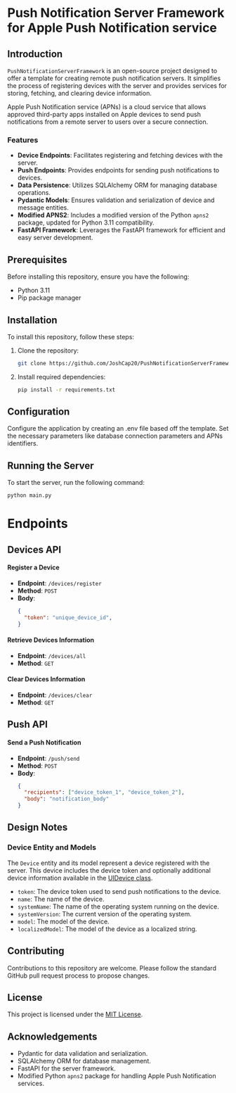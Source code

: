 # Push Notification Server Framework for Apple Push Notification service

## Introduction
`PushNotificationServerFramework` is an open-source project designed to offer a template for creating remote push notification servers. It simplifies the process of registering devices with the server and provides services for storing, fetching, and clearing device information.

Apple Push Notification service (APNs) is a cloud service that allows approved third-party apps installed on Apple devices to send push notifications from a remote server to users over a secure connection.

### Features
- **Device Endpoints**: Facilitates registering and fetching devices with the server.
- **Push Endpoints**: Provides endpoints for sending push notifications to devices.
- **Data Persistence**: Utilizes SQLAlchemy ORM for managing database operations.
- **Pydantic Models**: Ensures validation and serialization of device and message entities.
- **Modified APNS2**: Includes a modified version of the Python `apns2` package, updated for Python 3.11 compatibility.
- **FastAPI Framework**: Leverages the FastAPI framework for efficient and easy server development.

## Prerequisites
Before installing this repository, ensure you have the following:
- Python 3.11
- Pip package manager

## Installation
To install this repository, follow these steps:

1. Clone the repository:
   ```bash
   git clone https://github.com/JoshCap20/PushNotificationServerFramework.git
   ```
2. Install required dependencies:
   ```bash
   pip install -r requirements.txt
   ```

## Configuration
Configure the application by creating an .env file based off the template. Set the necessary parameters like database connection parameters and APNs identifiers.

## Running the Server
To start the server, run the following command:
```bash
python main.py
```

# Endpoints
## Devices API
#### Register a Device
- **Endpoint**: `/devices/register`
- **Method**: `POST`
- **Body**:
  ```json
  {
    "token": "unique_device_id",
  }
  ```

#### Retrieve Devices Information
- **Endpoint**: `/devices/all`
- **Method**: `GET`

#### Clear Devices Information
- **Endpoint**: `/devices/clear`
- **Method**: `GET`

## Push API
#### Send a Push Notification
- **Endpoint**: `/push/send`
- **Method**: `POST`
- **Body**:
  ```json
  {
    "recipients": ["device_token_1", "device_token_2"],
    "body": "notification_body"
  }
  ```

## Design Notes

### Device Entity and Models

The `Device` entity and its model represent a device registered with the server. This device includes the device token and optionally additional device information available in the [UIDevice class](https://developer.apple.com/documentation/uikit/uidevice).

- `token`: The device token used to send push notifications to the device.
- `name`: The name of the device.
- `systemName`: The name of the operating system running on the device.
- `systemVersion`: The current version of the operating system.
- `model`: The model of the device.
- `localizedModel`: The model of the device as a localized string.

## Contributing
Contributions to this repository are welcome. Please follow the standard GitHub pull request process to propose changes.

## License
This project is licensed under the [MIT License](LICENSE.md).

## Acknowledgements
- Pydantic for data validation and serialization.
- SQLAlchemy ORM for database management.
- FastAPI for the server framework.
- Modified Python `apns2` package for handling Apple Push Notification services.
